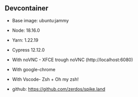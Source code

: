 ## Devcontainer

- Base image: ubuntu:jammy
- Node: 18.16.0
- Yarn: 1.22.19
- Cypress 12.12.0
- With noVNC - XFCE trough noVNC (http://localhost:6080)
- With google-chrome
- With Vscode- Zsh + Oh my zsh!

- github: https://github.com/zerdos/spike.land
